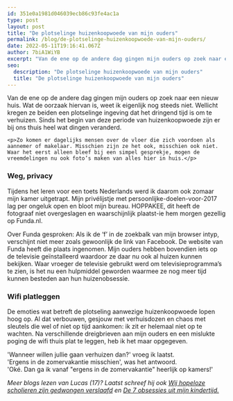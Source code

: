 ```yaml
---
id: 351e0a1981d046039ecb86c93fe4ac1a
type: post
layout: post
title: "De plotselinge huizenkoopwoede van mijn ouders"
permalink: /blog/de-plotselinge-huizenkoopwoede-van-mijn-ouders/
date: 2022-05-11T19:16:41.067Z
author: 7biA1WiYB
excerpt: "Van de ene op de andere dag gingen mijn ouders op zoek naar een nieuw huis. Wat de oorzaak hiervan is, weet ik eigenlijk nog steeds niet. Wellicht kregen ze beiden een plotselinge ingeving dat het dringend tijd is om te verhuizen. Sinds het begin van deze periode van huizenkoopwoede zijn er bij ons thuis heel wat dingen veranderd.  "
seo:
  description: "De plotselinge huizenkoopwoede van mijn ouders"
  title: "De plotselinge huizenkoopwoede van mijn ouders"
---
```

Van de ene op de andere dag gingen mijn ouders op zoek naar een nieuw huis. Wat de oorzaak hiervan is, weet ik eigenlijk nog steeds niet. Wellicht kregen ze beiden een plotselinge ingeving dat het dringend tijd is om te verhuizen. Sinds het begin van deze periode van huizenkoopwoede zijn er bij ons thuis heel wat dingen veranderd.  

    <p>Zo komen er dagelijks mensen over de vloer die zich voordoen als aannemer of makelaar. Misschien zijn ze het ook, misschien ook niet. Waar het eerst alleen bleef bij een simpel gesprekje, mogen de vreemdelingen nu ook foto’s maken van alles hier in huis.</p>
<h3>Weg, privacy</h3>
<p>Tijdens het leren voor een toets Nederlands werd ik daarom ook zomaar mijn kamer uitgetrapt. Mijn privélijstje met persoonlijke-doelen-voor-2017 lag per ongeluk open en bloot mijn bureau. HOPPAKEE, dit heeft de fotograaf niet overgeslagen en waarschijnlijk plaatst-ie hem morgen gezellig op Funda.nl.</p>
<p>Over Funda gesproken: Als ik de ‘f’ in de zoekbalk van mijn browser intyp, verschijnt niet meer zoals gewoonlijk de link van Facebook. De website van Funda heeft die plaats ingenomen. Mijn ouders hebben bovendien iets op de televisie geïnstalleerd waardoor ze daar nu ook al huizen kunnen bekijken. Waar vroeger de televisie gebruikt werd om televisieprogramma’s te zien, is het nu een hulpmiddel geworden waarmee ze nog meer tijd kunnen besteden aan hun huizenobsessie.</p>
<h3>Wifi platleggen</h3>
<p>De emoties wat betreft de plotseling aanwezige huizenkoopwoede lopen hoog op. Al dat verbouwen, gesjouw met verhuisdozen en chaos met sleutels die wel of niet op tijd aankomen: ik zit er helemaal niet op te wachten. Na verschillende dreigbrieven aan mijn ouders en een mislukte poging de wifi thuis plat te leggen, heb ik het maar opgegeven.</p>
<p>'Wanneer willen jullie gaan verhuizen dan?' vroeg ik laatst.<br>'Ergens in de zomervakantie misschien', was het antwoord.<br>'Oké. Dan ga ik vanaf "ergens in de zomervakantie" heerlijk op kamers!'</p>
<p><em>Meer blogs lezen van Lucas (17)? Laatst schreef hij ook <a href="https://7dagen.netlify.app/blog/wij-hopeloze-scholieren-zijn-gedwongen-verslaafd">Wij hopeloze scholieren zijn gedwongen verslaafd</a> en <a href="https://7dagen.netlify.app/blog/de-7-obsessies-uit-mijn-kindertijd">De 7 obsessies uit mijn kindertijd.</a> </em></p>  

